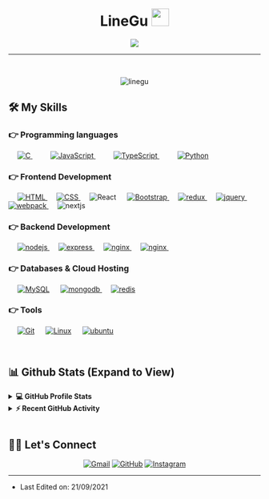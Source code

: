 
<h1 align="center">LineGu <img src="https://media.giphy.com/media/hvRJCLFzcasrR4ia7z/giphy.gif" width="35"></h1>
<p align="center">
  <a href="https://github.com/LineGu"><img src="https://readme-typing-svg.herokuapp.com?lines=Front-End+Developer&center=true&width=500&height=50"></a>
</p>
<hr/>
<br>
<p align="center"> <img src="https://komarev.com/ghpvc/?username=linegu&label=Profile%20views&color=0e75b6&style=plastic" alt="linegu" /> </p>

## 🛠️ My Skills

### 👉 Programming languages

<p align="left"> 
  &emsp; 
  <a href="https://www.cprogramming.com/" target="_blank"> 
    <img alt="C" src="https://img.shields.io/badge/C%20-%232370ED.svg?logo=c&logoColor=white">
  </a> 
  &emsp;
  &emsp;
  <a href="https://developer.mozilla.org/en-US/docs/Web/JavaScript" target="_blank"> 
     <img alt="JavaScript" src="https://img.shields.io/badge/JavaScript%20-%23F7DF1E.svg?logo=javascript&logoColor=black">
   </a>
  &emsp;
  &emsp;
  <a href="https://developer.mozilla.org/en-US/docs/Web/JavaScript" target="_blank"> 
     <img alt="TypeScript" src="https://img.shields.io/badge/TypeScript%20-%23777BB4.svg?logo=typescript&logoColor=black">
   </a>
  &emsp;
  &emsp;
   <a href="https://www.python.org" target="_blank">
    <img alt="Python" src="https://img.shields.io/badge/Python%20-%2314354C.svg?logo=python&logoColor=white">
  </a>
</p>

### 👉 Frontend Development
<p align="left"> 
  &emsp; 
  <a href="https://www.w3.org/html/" target="_blank"> 
   <img alt="HTML" src="https://img.shields.io/badge/HTML5%20-%23E34F26.svg?logo=html5&logoColor=white">
  </a>  
  &emsp;
  <a href="https://www.w3schools.com/css/" target="_blank">
    <img alt="CSS" src="https://img.shields.io/badge/CSS%20-%231572B6.svg?logo=css3&logoColor=white">
  </a> 
   &emsp;
  <img alt="React" src="https://img.shields.io/badge/-ReactJs-61DAFB?logo=react&logoColor=white"/>
   &emsp;
  <a href="https://getbootstrap.com" target="_blank"> 
    <img alt="Bootstrap" src="https://img.shields.io/badge/Bootstrap-%23563D7C.svg?style=flat&logo=bootstrap&logoColor=white"/>
  </a>
&emsp;
  <a href="https://redux.js.org" target="_blank"> 
    <img src="https://img.shields.io/badge/redux-764ABC.svg?logo=redux&logoColor=white" alt="redux"/> 
  </a> 
&emsp;
  <a href="https://jquery.com/" target="_blank">
    <img src="https://img.shields.io/badge/jquery-0769AD.svg?logo=jquery&logoColor=white" alt="jquery"/> 
  </a>
&emsp;
  <a href="https://webpack.js.org" target="_blank">
    <img src="https://img.shields.io/badge/webpack-8DD6F9.svg?logo=webpack&logoColor=black"
      alt="webpack"/>
  </a>
&emsp;
    <img src="https://img.shields.io/badge/Next.js-23563D7C.svg?logo=next.js&logoColor=black"
      alt="nextjs"/>
</p>

### 👉 Backend Development
<p align="left"> 
&emsp;
  <a href="https://nodejs.org" target="_blank"> 
    <img src="https://img.shields.io/badge/node.js-339933.svg?logo=nodedotjs&logoColor=white"
      alt="nodejs"/> 
  </a>
&emsp;
  <a href="https://expressjs.com" target="_blank">
    <img src="https://img.shields.io/badge/express-000000.svg?logo=express&logoColor=white"
      alt="express" />
  </a>
&emsp;
  <a href="https://github.com/puppeteer/puppeteer" target="_blank"> 
    <img src="https://img.shields.io/badge/Puppeteer-61DAFB.svg?logo=Puppeteer&logoColor=black" 
      alt="nginx"/> 
  </a> 
&emsp;
  <a href="https://www.nginx.com" target="_blank"> 
    <img src="https://img.shields.io/badge/nginx-009639.svg?logo=nginx&logoColor=white" 
      alt="nginx"/> 
  </a> 
&emsp;
</p>

### 👉 Databases & Cloud Hosting
<p align="left">
  &emsp;
    <a href="https://www.mysql.com/"><img alt="MySQL" src="https://img.shields.io/badge/MySQL-%2300f.svg?style=flat&logo=mysql&logoColor=white"></a>
  &emsp;
  <a href="https://www.mongodb.com/" target="_blank"> 
    <img src="https://img.shields.io/badge/mongodb-47A248.svg?logo=mongodb&logoColor=white"
      alt="mongodb"/> 
  </a> 
  &emsp;
  <a href="https://redis.io" target="_blank"> 
    <img src="https://img.shields.io/badge/redis-DC382D.svg?logo=redis&logoColor=white"
      alt="redis"/>
  </a>
 </p>

 ### 👉 Tools
 
<p>
  &emsp;
    <a href="#"><img alt="Git" src="https://img.shields.io/badge/Git%20-%23F05033.svg?logo=git&logoColor=white"></a>
  &emsp;
    <a href="#"><img alt="Linux" src="https://img.shields.io/badge/Linux-FCC624?style=flat&logo=linux&logoColor=black"></a>
  &emsp;
  <a href="https://ubuntu.com/" target="_blank"> 
    <img src="https://img.shields.io/badge/ubuntu-E95420.svg?logo=ubuntu&logoColor=white" alt="ubuntu"/>
  </a>
</p>

<br/>

## 📊 Github Stats (Expand to View) 


<details> 
  <summary><b>💻 GitHub Profile Stats</b></summary>
  <br/>
  <p align="center">
    <a href="https://github.com/anuraghazra/github-readme-stats"><img alt="LineGu's Github Stats" src="https://github-readme-stats.vercel.app/api?username=linegu&show_icons=true&count_private=true&theme=algolia" height="192px"/></a>
<br/>
<br/>
  &nbsp;
	  <img src="https://github-readme-stats.vercel.app/api/top-langs?username=linegu&show_icons=true&locale=en&layout=compact&theme=algolia" alt="candida18" height="192px"/>
  <br/>
  </p>
</details>


<details>
  <summary><b>⚡ Recent GitHub Activity</b></summary>
  <br/>
   <a href="https://github.com/Candida18"><img alt="LineGu's Activity Graph" src="https://activity-graph.herokuapp.com/graph?username=linegu&custom_title=LineGu's%20Contribution%20Graph&theme=react-dark" /></a>
  <br/>

</details>

<br/>

## 🙋‍♀️ Let's Connect
<p align="center">
	<a href="mailto:kanghg1116@gmail.com"><img src="https://img.icons8.com/bubbles/50/000000/gmail.png" alt="Gmail"/></a>
	<a href="https://github.com/LineGu"><img src="https://img.icons8.com/bubbles/50/000000/github.png" alt="GitHub"/></a>
	<a href="https://instagram.com/line__nine__9"><img src="https://img.icons8.com/bubbles/50/000000/instagram.png" alt="Instagram"/></a>
</p>

<hr/>

* Last Edited on: 21/09/2021









